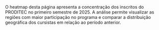 O heatmap desta página apresenta a concentração dos inscritos do PRODITEC no primeiro semestre de 2025. A análise permite visualizar as regiões com maior participação no programa e comparar a distribuição geográfica dos cursistas em relação ao período anterior.
